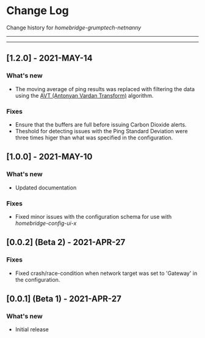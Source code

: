# Change Log
Change history for _homebridge-grumptech-netnanny_

---
---
## [1.2.0] - 2021-MAY-14
### What's new
- The moving average of ping results was replaced with filtering the data using the [AVT (Antonyan Vardan Transform)](https://en.wikipedia.org/wiki/AVT_Statistical_filtering_algorithm) algorithm.
### Fixes
- Ensure that the buffers are full before issuing Carbon Dioxide alerts.
- Theshold for detecting issues with the Ping Standard Deviation were three times higer than what was specified in the configuration.
## [1.0.0] - 2021-MAY-10
### What's new
- Updated documentation
### Fixes
- Fixed minor issues with the configuration schema for use with _homebridge-config-ui-x_

## [0.0.2] (Beta 2) - 2021-APR-27
### Fixes
- Fixed crash/race-condition when network target was set to 'Gateway' in the configuration.

## [0.0.1] (Beta 1) - 2021-APR-27
### What's new
- Initial release

